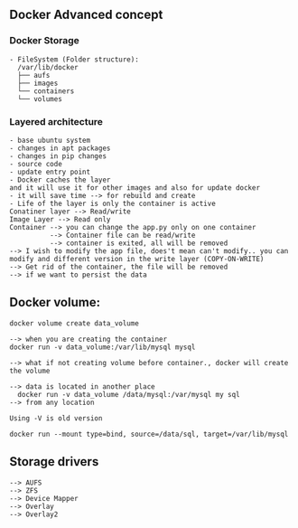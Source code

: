 ## Docker Advanced concept
### Docker Storage
    - FileSystem (Folder structure):
      /var/lib/docker
      ├── aufs
      ├── images
      └── containers 
      └── volumes

  ### Layered architecture
    - base ubuntu system
    - changes in apt packages
    - changes in pip changes
    - source code
    - update entry point
    - Docker caches the layer
    and it will use it for other images and also for update docker
    - it will save time --> for rebuild and create
    - Life of the layer is only the container is active
    Conatiner layer --> Read/write
    Image Layer --> Read only
    Container --> you can change the app.py only on one container
              --> Container file can be read/write
              --> container is exited, all will be removed
    --> I wish to modify the app file, does't mean can't modify.. you can modify and different version in the write layer (COPY-ON-WRITE)
    --> Get rid of the container, the file will be removed
    --> if we want to persist the data

  ## Docker volume:
    docker volume create data_volume

    --> when you are creating the container
    docker run -v data_volume:/var/lib/mysql mysql

    --> what if not creating volume before container., docker will create the volume

    --> data is located in another place
      docker run -v data_volume /data/mysql:/var/mysql my sql
    --> from any location

    Using -V is old version

    docker run --mount type=bind, source=/data/sql, target=/var/lib/mysql

  ## Storage drivers
    --> AUFS
    --> ZFS
    --> Device Mapper
    --> Overlay
    --> Overlay2

